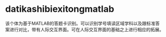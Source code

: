 # datikashibiexitongmatlab
该个体为基于MATLAB的答题卡识别。可以识别学号填读区域学科以及跟标准答案进行对比，带有人际交互界面。可在人际交互界面的基础之上进行相应的拓展。
